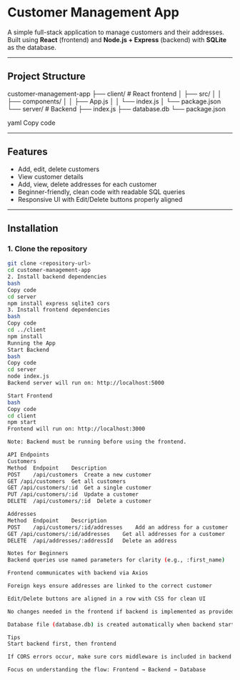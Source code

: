 # Customer Management App

A simple full-stack application to manage customers and their addresses.  
Built using **React** (frontend) and **Node.js + Express** (backend) with **SQLite** as the database.

---

## Project Structure

customer-management-app
├── client/ # React frontend
│ ├── src/
│ │ ├── components/
│ │ ├── App.js
│ │ └── index.js
│ └── package.json
└── server/ # Backend
├── index.js
├── database.db
└── package.json

yaml
Copy code

---

## Features

- Add, edit, delete customers  
- View customer details  
- Add, view, delete addresses for each customer  
- Beginner-friendly, clean code with readable SQL queries  
- Responsive UI with Edit/Delete buttons properly aligned  

---

## Installation

### 1. Clone the repository

```bash
git clone <repository-url>
cd customer-management-app
2. Install backend dependencies
bash
Copy code
cd server
npm install express sqlite3 cors
3. Install frontend dependencies
bash
Copy code
cd ../client
npm install
Running the App
Start Backend
bash
Copy code
cd server
node index.js
Backend server will run on: http://localhost:5000

Start Frontend
bash
Copy code
cd client
npm start
Frontend will run on: http://localhost:3000

Note: Backend must be running before using the frontend.

API Endpoints
Customers
Method	Endpoint	Description
POST	/api/customers	Create a new customer
GET	/api/customers	Get all customers
GET	/api/customers/:id	Get a single customer
PUT	/api/customers/:id	Update a customer
DELETE	/api/customers/:id	Delete a customer

Addresses
Method	Endpoint	Description
POST	/api/customers/:id/addresses	Add an address for a customer
GET	/api/customers/:id/addresses	Get all addresses for a customer
DELETE	/api/addresses/:addressId	Delete an address

Notes for Beginners
Backend queries use named parameters for clarity (e.g., :first_name)

Frontend communicates with backend via Axios

Foreign keys ensure addresses are linked to the correct customer

Edit/Delete buttons are aligned in a row with CSS for clean UI

No changes needed in the frontend if backend is implemented as provided

Database file (database.db) is created automatically when backend starts

Tips
Start backend first, then frontend

If CORS errors occur, make sure cors middleware is included in backend

Focus on understanding the flow: Frontend → Backend → Database


